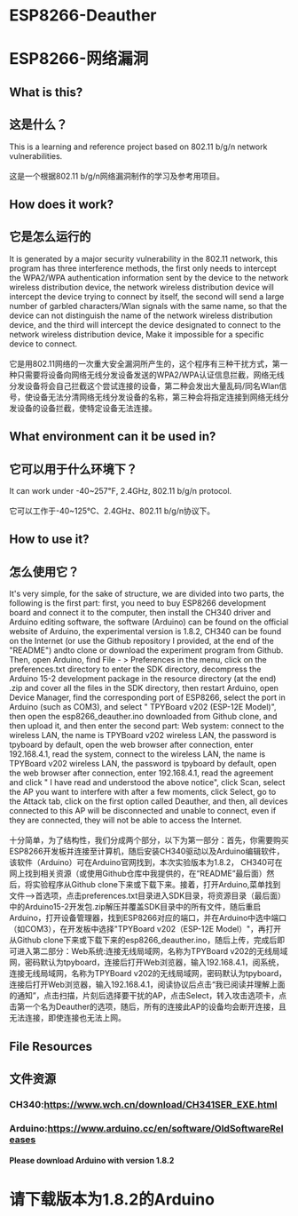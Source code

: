# ESP8266-Deauther
# ESP8266-网络漏洞

## What is this?
## 这是什么？
This is a learning and reference project based on 802.11 b/g/n network vulnerabilities.<br><br>
这是一个根据802.11 b/g/n网络漏洞制作的学习及参考用项目。

## How does it work?
## 它是怎么运行的
It is generated by a major security vulnerability in the 802.11 network, this program has three interference methods, the first only needs to intercept the WPA2/WPA authentication information sent by the device to the network wireless distribution device, the network wireless distribution device will intercept the device trying to connect by itself, the second will send a large number of garbled characters/Wlan signals with the same name, so that the device can not distinguish the name of the network wireless distribution device, and the third will intercept the device designated to connect to the network wireless distribution device, Make it impossible for a specific device to connect.<br><br>
它是用802.11网络的一次重大安全漏洞所产生的，这个程序有三种干扰方式，第一种只需要将设备向网络无线分发设备发送的WPA2/WPA认证信息拦截，网络无线分发设备将会自己拦截这个尝试连接的设备，第二种会发出大量乱码/同名Wlan信号，使设备无法分清网络无线分发设备的名称，第三种会将指定连接到网络无线分发设备的设备拦截，使特定设备无法连接。

## What environment can it be used in?
## 它可以用于什么环境下？
It can work under -40\~257℉, 2.4GHz, 802.11 b/g/n protocol.<br><br>
它可以工作于-40\~125℃、2.4GHz、802.11 b/g/n协议下。

## How to use it?
## 怎么使用它？
It's very simple, for the sake of structure, we are divided into two parts, the following is the first part: first, you need to buy ESP8266 development board and connect it to the computer, then install the CH340 driver and Arduino editing software, the software (Arduino) can be found on the official website of Arduino, the experimental version is 1.8.2, CH340 can be found on the Internet (or use the Github repository I provided, at the end of the "README") andto clone or download the experiment program from Github. Then, open Arduino, find File - > Preferences in the menu, click on the preferences.txt directory to enter the SDK directory, decompress the Arduino 15-2 development package in the resource directory (at the end) .zip and cover all the files in the SDK directory, then restart Arduino, open Device Manager, find the corresponding port of ESP8266, select the port in Arduino (such as COM3), and select " TPYBoard v202 (ESP-12E Model)", then open the esp8266_deauther.ino downloaded from Github clone, and then upload it, and then enter the second part: Web system: connect to the wireless LAN, the name is TPYBoard v202 wireless LAN, the password is tpyboard by default, open the web browser after connection, enter 192.168.4.1, read the system, connect to the wireless LAN, the name is TPYBoard v202 wireless LAN, the password is tpyboard by default, open the web browser after connection, enter 192.168.4.1, read the agreement and click " I have read and understood the above notice", click Scan, select the AP you want to interfere with after a few moments, click Select, go to the Attack tab, click on the first option called Deauther, and then, all devices connected to this AP will be disconnected and unable to connect, even if they are connected, they will not be able to access the Internet.<br><br>
十分简单，为了结构性，我们分成两个部分，以下为第一部分：首先，你需要购买ESP8266开发板并连接至计算机，随后安装CH340驱动以及Arduino编辑软件，该软件（Arduino）可在Arduino官网找到，本次实验版本为1.8.2， CH340可在网上找到相关资源（或使用Github仓库中我提供的，在“README”最后面）然后，将实验程序从Github clone下来或下载下来。接着，打开Arduino,菜单找到 文件—>首选项，点击preferences.txt目录进入SDK目录，将资源目录（最后面）中的Arduino15-2开发包.zip解压并覆盖SDK目录中的所有文件，随后重启Arduino，打开设备管理器，找到ESP8266对应的端口，并在Arduino中选中端口（如COM3），在开发板中选择"TPYBoard v202（ESP-12E Model）"，再打开从Github clone下来或下载下来的esp8266_deauther.ino，随后上传，完成后即可进入第二部分：Web系统:连接无线局域网，名称为TPYBoard v202的无线局域网，密码默认为tpyboard，连接后打开Web浏览器，输入192.168.4.1，阅系统，连接无线局域网，名称为TPYBoard v202的无线局域网，密码默认为tpyboard，连接后打开Web浏览器，输入192.168.4.1，阅读协议后点击“我已阅读并理解上面的通知”，点击扫描，片刻后选择要干扰的AP，点击Select，转入攻击选项卡，点击第一个名为Deauther的选项，随后，所有的连接此AP的设备均会断开连接，且无法连接，即使连接也无法上网。

## File Resources
## 文件资源
### CH340:https://www.wch.cn/download/CH341SER_EXE.html
### Arduino:https://www.arduino.cc/en/software/OldSoftwareReleases
#### Please download Arduino with version 1.8.2
# 请下载版本为1.8.2的Arduino
